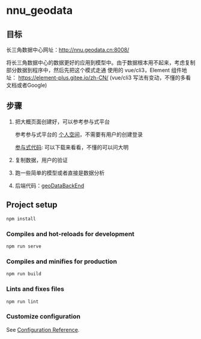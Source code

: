 # nnu_geodata

## 目标

长三角数据中心网址：http://nnu.geodata.cn:8008/

将长三角数据中心的数据更好的应用到模型中。由于数据根本用不起来，考虑复制部分数据到程序中，然后先把这个模式走通
使用的 vue/cli3，Element 组件地址： https://element-plus.gitee.io/zh-CN/ (vue/cli3 写法有变动，不懂的多看文档或者Google)

## 步骤

1. 把大概页面创建好，可以参考参与式平台

   参考参与式平台的 [个人空间](https://geomodeling.njnu.edu.cn/PExploration/newPersonalPage/tool)，不需要有用户的创建登录

   [参与式代码](https://github.com/TsaiYoung/GeoProblemSolving3.0/tree/zz): 可以下载来看看，不懂的可以问大明

2. 复制数据，用户的验证

3. 跑一些简单的模型或者直接是数据分析

4. 后端代码：[geoDataBackEnd](https://github.com/Ting-xin/geoDataBackEnd)

## Project setup
```
npm install
```

### Compiles and hot-reloads for development
```
npm run serve
```

### Compiles and minifies for production
```
npm run build
```

### Lints and fixes files
```
npm run lint
```

### Customize configuration
See [Configuration Reference](https://cli.vuejs.org/config/).
